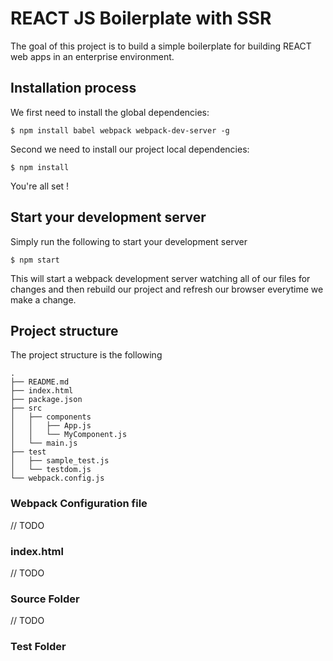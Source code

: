 # REACT JS Boilerplate with SSR

The goal of this project is to build a simple boilerplate for building REACT
web apps in an enterprise environment.

## Installation process

We first need to install the global dependencies:

```
$ npm install babel webpack webpack-dev-server -g
```

Second we need to install our project local dependencies:

```
$ npm install
```

You're all set !

## Start your development server
Simply run the following to start your development server

```
$ npm start
```

This will start a webpack development server watching all of our files for
changes and then rebuild our project and refresh our browser everytime we make
a change.

## Project structure

The project structure is the following

```
.
├── README.md
├── index.html
├── package.json
├── src
│   ├── components
│   │   ├── App.js
│   │   └── MyComponent.js
│   └── main.js
├── test
│   ├── sample_test.js
│   └── testdom.js
└── webpack.config.js
```

### Webpack Configuration file
// TODO

### index.html
// TODO

### Source Folder
// TODO

### Test Folder
